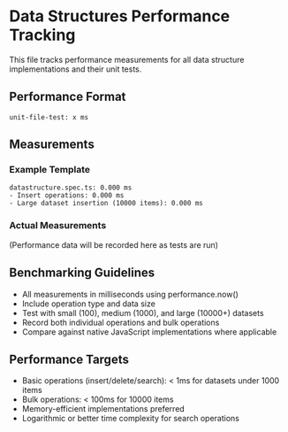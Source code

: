 # Data Structures Performance Tracking

This file tracks performance measurements for all data structure implementations and their unit tests.

## Performance Format

`unit-file-test: x ms`

## Measurements

### Example Template

```
datastructure.spec.ts: 0.000 ms
- Insert operations: 0.000 ms
- Large dataset insertion (10000 items): 0.000 ms
```

### Actual Measurements

(Performance data will be recorded here as tests are run)

## Benchmarking Guidelines

- All measurements in milliseconds using performance.now()
- Include operation type and data size
- Test with small (100), medium (1000), and large (10000+) datasets
- Record both individual operations and bulk operations
- Compare against native JavaScript implementations where applicable

## Performance Targets

- Basic operations (insert/delete/search): < 1ms for datasets under 1000 items
- Bulk operations: < 100ms for 10000 items
- Memory-efficient implementations preferred
- Logarithmic or better time complexity for search operations
